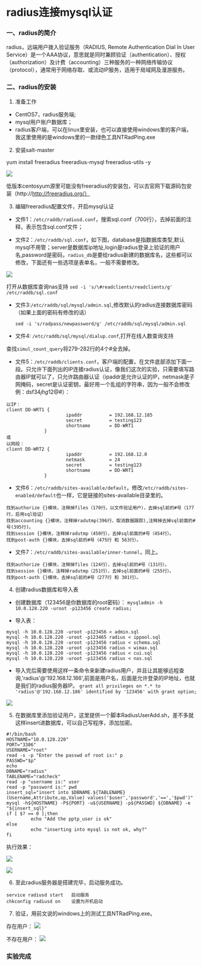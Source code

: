 # radius连接mysql认证

### 一、radius的简介

radius，远端用户拨入验证服务（RADIUS, Remote Authentication Dial In User Service）是一个AAA协议，意思就是同时兼顾验证（authentication）、授权（authorization）及计费（accounting）三种服务的一种网络传输协议（protocol），通常用于网络存取、或流动IP服务，适用于局域网及漫游服务。

### 二、radius的安装

1. 准备工作
- CentOS7，radius服务端;
- mysql用户账户数据库；
- radius客户端，可以在linux里安装，也可以直接使用windows里的客户端，我这里使用的是windows里的一款绿色工具NTRadPing.exe

2. 安装salt-master

yum install freeradius freeradius-mysql freeradius-utils -y

![](1.jpg)

低版本centosyum源里可能没有freeradius的安装包，可以去官网下载源码包安装（http://http://freeradius.org/）

3. 编辑freeradius配置文件，开启mysql认证

- 文件1：`/etc/raddb/radiusd.conf`，搜索sql.conf（700行），去掉前面的注释，表示包含sql.conf文件；

- 文件2：`/etc/raddb/sql.conf`，如下图，database是指数据库类型,默认mysql不用管；server是数据库ip地址,login是radius登录上验证的用户名,password是密码，`radius_db`是要给radius新建的数据库名，这些都可以修改，下面还有一些选项是表单名，一般不需要修改。

![](2.jpg)


打开从数据库查询nas支持
`sed -i 's/\#readclients/readclients/g' /etc/raddb/sql.conf`

- 文件3:`/etc/raddb/sql/mysql/admin.sql`,修改默认的radius连接数据库密码（如果上面的密码有修改的话）

	`sed -i 's/radpass/newpassword/g' /etc/raddb/sql/mysql/admin.sql`


- 文件4: `/etc/raddb/sql/mysql/dialup.conf`,打开在线人数查询支持

 查找`simul_count_query`将279-282行的4个#全去掉。
 

- 文件5：`/etc/raddb/clients.conf`，客户端的配置，在文件底部添加下面一段。只允许下面列出的IP连接radius认证，像我们这次的实验，只需要填写路由器IP就可以了，只允许路由器认证（ipaddr是允许认证的IP，netmask是子网掩码，secret是认证密钥，最好用一个乱组的字符串，因为一般不会修改例：dsf34$jhg$12@#）：
```
以IP：
client DD-WRT1 {
                      ipaddr          = 192.168.12.185
                      secret          = testing123
                      shortname       = DD-WRT1
              }
或
以网段：
client DD-WRT2 {
                      ipaddr          = 192.168.12.0
                      netmask         = 24
                      secret          = testing123
                      shortname       = DD-WRT1
              }
```

- 文件6：`/etc/raddb/sites-available/default`，修改`/etc/raddb/sites-enabled/default`也一样，它是链接的sites-available目录里的。
```
找到authorize {}模块，注释掉files（170行，以文件验证用户），去掉sql前的#号（177行，启用sql验证）
找到accounting {}模块，注释掉radutmp(396行，取消数据跟踪),注释掉去掉sql前面的#号(395行)。
找到session {}模块，注释掉radutmp（450行），去掉sql前面的#号（454行）。
找到post-auth {}模块，去掉sql前的#号（475行 和 563行）。
```

- 文件7：`/etc/raddb/sites-available/inner-tunnel`，同上。
```
找到authorize {}模块，注释掉files（124行），去掉sql前的#号（131行）。
找到session {}模块，注释掉radutmp（251行），去掉sql前面的#号（255行）。
找到post-auth {}模块，去掉sql前的#号（277行 和 301行）。
```


4. 创建radius数据库和导入表
- 创建数据库（123456是你数据库的root密码）：
`mysqladmin -h 10.0.128.220 -uroot -p123456 create radius;`

- 导入表：
```
mysql -h 10.0.128.220 -uroot -p123456 < admin.sql
mysql -h 10.0.128.220 -uroot -p123465 radius < ippool.sql
mysql -h 10.0.128.220 -uroot -p123456 radius < schema.sql
mysql -h 10.0.128.220 -uroot -p123456 radius < wimax.sql
mysql -h 10.0.128.220 -uroot -p123456 radius < cui.sql
mysql -h 10.0.128.220 -uroot -p123456 radius < nas.sql
```

- 导入完后需要使用这样一条命令来新建radius用户，并且让其能够远程查询,'radius'@'192.168.12.186',前面是用户名，后面是允许登录的IP地址，也就是我们的radius服务器IP。
`grant all privileges on *.* to 'radius'@'192.168.12.186' identified by '123456' with grant option;`

![](5.jpg)


5. 在数据库里添加验证用户，这里提供一个脚本RadiusUserAdd.sh，差不多就这样insert进数据库，可以自己写程序，添加加密。
```
#!/bin/bash
HOSTNAME="10.0.128.220"
PORT="3306"
USERNAME="root"
read -s -p "Enter the passwd of root is:" p
PASSWD="$p"
echo
DBNAME="radius"
TABLENAME="radcheck"
read -p "username is:" user
read -p "password is:" pwd
insert_sql="insert into $DBNAME.${TABLENAME}(Username,Attribute,op,Value) values('$user','password','==','$pwd')"
mysql -h${HOSTNAME} -P${PORT} -u${USERNAME} -p${PASSWD} ${DBNAME} -e "${insert_sql}"
if [ $? == 0 ];then
         echo "Add the pptp_user is ok"
else
         echo "inserting into mysql is not ok, why?"
fi
```

执行效果：

![](3.jpg)

![](4.jpg)


6. 至此radius服务器是搭建完毕，启动服务成功。
```
service radiusd start	启动服务
chkconfig radiusd on	设置为开机启动
```

7. 验证，用前文说的windows上的测试工具NTRadPing.exe。

存在用户：
![](6.jpg)

不存在用户：
![](7.jpg)

### 实验完成